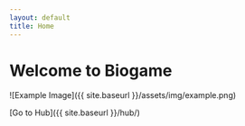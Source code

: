 ```yaml
---
layout: default
title: Home
---
```


# Welcome to Biogame

![Example Image]({{ site.baseurl }}/assets/img/example.png)

[Go to Hub]({{ site.baseurl }}/hub/)
